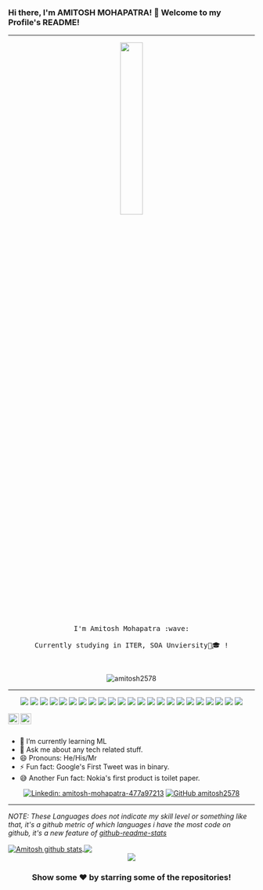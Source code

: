 ### Hi there, I'm AMITOSH MOHAPATRA! 👋      Welcome to my Profile's README!
---

<p align="center">
  <img src="https://media.giphy.com/media/MeJgB3yMMwIaHmKD4z/giphy.gif" width="30%">
  <br><br>
  <samp>
    I'm Amitosh Mohapatra :wave:
    <br><br>
    Currently studying in ITER, SOA Unviersity🏫🎓 !
    <!--<br><br>
    I believe in a world where Milkshakes and Coffee can solve any and all kind of problems :grin:
    <br><br>
    P.S. I do know that HTML is not a programming language! :v:-->
  </samp>
</p>

<br>
<div align="center">

<p align="centre"> <img src="https://komarev.com/ghpvc/?username=amitosh2578&label=Views&color=blue&style=plastic" alt="amitosh2578" /> </p>
</div>
<hr style="height:2px;border-width:0;color:gray;background-color:gray">
<p align="center">
<img src="https://img.shields.io/badge/Microsoft%20SQL%20Server-CC2927?style=for-the-badge&logo=microsoft%20sql%20server&logoColor=white"/>
<img src="https://img.shields.io/badge/mysql-%2300f.svg?style=for-the-badge&logo=mysql&logoColor=white"/>
<img src="https://img.shields.io/badge/Anaconda-%2344A833.svg?style=for-the-badge&logo=anaconda&logoColor=white"/>
<img src="https://img.shields.io/badge/react-%2320232a.svg?style=for-the-badge&logo=react&logoColor=%2361DAFB"/>
<img src="https://img.shields.io/badge/Eclipse-FE7A16.svg?style=for-the-badge&logo=Eclipse&logoColor=white"/>
<img src="https://img.shields.io/badge/jupyter-%23FA0F00.svg?style=for-the-badge&logo=jupyter&logoColor=white"/>
<img src="https://img.shields.io/badge/Spyder-838485?style=for-the-badge&logo=spyder%20ide&logoColor=maroon"/>
<img src="https://img.shields.io/badge/Visual%20Studio%20Code-0078d7.svg?style=for-the-badge&logo=visual-studio-code&logoColor=white"/>
<img src="https://img.shields.io/badge/c-%2300599C.svg?style=for-the-badge&logo=c&logoColor=white"/>
<img src="https://img.shields.io/badge/java-%23ED8B00.svg?style=for-the-badge&logo=java&logoColor=white"/>
<img src="https://img.shields.io/badge/python-3670A0?style=for-the-badge&logo=python&logoColor=ffdd54"/>
<img src="https://img.shields.io/badge/numpy-%23013243.svg?style=for-the-badge&logo=numpy&logoColor=white"/>
<img src="https://img.shields.io/badge/pandas-%23150458.svg?style=for-the-badge&logo=pandas&logoColor=white"/>
<img src="https://img.shields.io/badge/Microsoft_Excel-217346?style=for-the-badge&logo=microsoft-excel&logoColor=white"/>
<img src="https://img.shields.io/badge/Microsoft_PowerPoint-B7472A?style=for-the-badge&logo=microsoft-powerpoint&logoColor=white"/>
<img src="https://img.shields.io/badge/Microsoft_Word-2B579A?style=for-the-badge&logo=microsoft-word&logoColor=white"/>
<img src="https://img.shields.io/badge/Linux-FCC624?style=for-the-badge&logo=linux&logoColor=black"/>
<img src="https://img.shields.io/badge/Windows-0078D6?style=for-the-badge&logo=windows&logoColor=white"/>
<img src="https://img.shields.io/badge/Postman-FF6C37?style=for-the-badge&logo=postman&logoColor=white"/>
<img src="https://img.shields.io/badge/-RaspberryPi-C51A4A?style=for-the-badge&logo=Raspberry-Pi"/>
<img src="https://img.shields.io/badge/apache%20tomcat-%23F8DC75.svg?style=for-the-badge&logo=apache-tomcat&logoColor=black"/>
<img src="https://img.shields.io/badge/css-%231572B6.svg?style=for-the-badge&logo=css&logoColor=white"/>
<img src="https://img.shields.io/badge/html-%23E34F26.svg?style=for-the-badge&logo=html&logoColor=white"/>
</p>
<div align="center">

<a href="https://www.linkedin.com/in/amitosh-mohapatra-477a97213/">
  <img align="left" alt="Amitosh Linkdein" width="22px" src="https://cdn.jsdelivr.net/npm/simple-icons@v3/icons/linkedin.svg" />
</a>
<a href="https://github.com/amitosh2578">
  <img align="left" alt="Amitosh Github" width="22px" src="https://cdn.jsdelivr.net/npm/simple-icons@v3/icons/github.svg" />
</a>

</div>


<br/>
<br/>


- 🌱 I’m currently learning ML
- 💬 Ask me about any tech related stuff.
- 😄 Pronouns: He/His/Mr
- ⚡ Fun fact: Google's First Tweet was in binary.
- 😅 Another Fun fact: Nokia's first product is toilet paper.


<div align="center">


[![Linkedin: amitosh-mohapatra-477a97213](https://img.shields.io/badge/-Amitosh_Mohapatra-blue?style=flat-square&logo=Linkedin&logoColor=white&link=https://www.linkedin.com/in/amitosh-mohapatra-477a97213//)](https://www.linkedin.com/in/amitosh-mohapatra-477a97213/)
[![GitHub amitosh2578](https://img.shields.io/github/followers/amitosh2578?label=follow&style=social)](https://github.com/amitosh2578)
</div>

<hr style="height:2px;border-width:0;color:gray;background-color:gray">


*NOTE: These Languages does not indicate my skill level or something like that, it's a github metric of which languages i have the most code on github, it's a new feature of [github-readme-stats](https://github.com/amitosh2578/amitosh2578)*


<a href="https://github.com/amitosh2578">
<img align="center" src="https://github-readme-stats.vercel.app/api?username=amitosh2578&&show_icons=true&count_private=true&title_color=bd93f9&icon_color=0E86D4&text_color=daf7dc&bg_color=151515" alt="Amitosh github stats"/>
</a>
<a href="https://github.com/amitosh2578">
  <img align="center" src="https://github-readme-stats.vercel.app/api/top-langs/?username=amitosh2578&hide=php&theme=algolia" />
</a>


<div align="center">

<img align="centre" src="https://github.com/amitosh2578/amitosh2578/blob/main/Developer.gif"/>

</div>

<div align="center">

### Show some ❤️ by starring some of the repositories!

</div>
